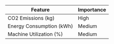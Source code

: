 | Feature | Importance |
|---------|------------|
| CO2 Emissions (kg) | High |
| Energy Consumption (kWh) | Medium |
| Machine Utilization (%) | Medium |